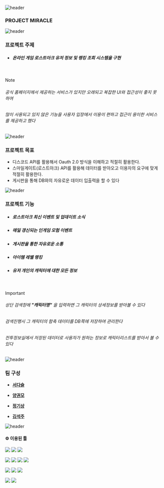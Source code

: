 ![header](https://capsule-render.vercel.app/api?type=waving&color=gradient&customColorList=6&text=MIRACLE&animation=scaleIn&fontSize=35&fontColor=FFFFFF&height=200&fontAlign=15&fontAlignY=35&desc=PROJECT&descSize=20&descAlign=30&descAlignY=36.8)

### PROJECT MIRACLE

![header](https://capsule-render.vercel.app/api?type=rect&color=gradient&height=3)




### 프로젝트 주제



+ ##### 온라인 게임 로스트아크 유저 정보 및 랭킹 조회 시스템을 구현
<br>

> [!NOTE]
> ###### 공식 홈페이지에서 제공하는 서비스가 있지만 오래되고 복잡한 UI와 접근성이 좋지 못하여   
> ###### 많이 사용되고 있지 않은 기능을 사용자 입장에서 이용이 편하고 접근이 용이한 서비스를 제공하고 했다



![header](https://capsule-render.vercel.app/api?type=rect&color=gradient&height=3)

### 프로젝트 목표



+ 디스코드 API를 활용해서 Oauth 2.0 방식을 이해하고 적절히 활용한다.
+ 스마일게이트(로스트아크) API를 활용해 데이터를 받아오고 이용자의 요구에 맞게 적절히 활용한다.
+ 게시판을 통해 DB와의 자유로운 데이터 입출력을 할 수 있다

![header](https://capsule-render.vercel.app/api?type=rect&color=gradient&height=3)

### 프로젝트 기능



+  ##### 로스트아크 최신 이벤트 및 업데이트 소식
+  ##### 매일 갱신되는 인게임 모험 이벤트
+  ##### 게시판을 통한 자유로운 소통
+  ##### 아이템 레벨 랭킹
+  ##### 유저 개인의 캐릭터에 대한 모든 정보   

<br>

> [!IMPORTANT]
> ######  상단 검색창에 **"캐릭터명"** 을 입력하면 그 캐릭터의 상세정보를 받아볼 수 있다   
> ######  검색진행시 그 캐릭터의 함축 데이터를 DB쪽에 저장하여 관리한다    
> ######  전투정보실에서 저장된 데이터로 사용자가 원하는 정보로 캐릭터리스트를 받아서 볼 수 있다   

![header](https://capsule-render.vercel.app/api?type=rect&color=gradient&height=3)

### 팀 구성

+ **[서다슬](https://github.com/tjektmf)**

  
+ **[양권모](https://github.com/PigKidney)**

  
+ **[정기상](https://github.com/jks1363)**


+ **[김석주](https://github.com/Justwait23)**


![header](https://capsule-render.vercel.app/api?type=rect&color=gradient&height=3)


#### ⚙️ 이용된 툴
<img src="https://img.shields.io/badge/java-5382a1?style=for-the-badge&logo=java&logoColor=ffffff"> <img src="https://img.shields.io/badge/spring boot-6DB33F?style=for-the-badge&logo=spring&logoColor=ffffff">
<img src="https://img.shields.io/badge/oracle SQL-F80000?style=for-the-badge&logo=oracle&logoColor=ffffff">

<img src="https://img.shields.io/badge/html5-E34F26?style=for-the-badge&logo=html5&logoColor=ffffff"> <img src="https://img.shields.io/badge/css3-1572B6?style=for-the-badge&logo=css3&logoColor=ffffff">
<img src="https://img.shields.io/badge/javascripts-F7DF1E?style=for-the-badge&logo=javascript&logoColor=black"> <img src="https://img.shields.io/badge/jquery-0769AD?style=for-the-badge&logo=jquery&logoColor=black"> 


<img src="https://img.shields.io/badge/apachetomcat-F8DC75?style=for-the-badge&logo=apachetomcat&logoColor=black"> <img src="https://img.shields.io/badge/amazonaws-232F3E?style=for-the-badge&logo=amazonaws&logoColor=black">
<img src="https://img.shields.io/badge/docker-2496ED?style=for-the-badge&logo=docker&logoColor=ffffff">

<img src="https://img.shields.io/badge/illustrator-FF9A00?style=for-the-badge&logo=adobeillustrator&logoColor=black"> <img src="https://img.shields.io/badge/photoshop-31A8FF?style=for-the-badge&logo=adobephotoshop&logoColor=black">


